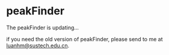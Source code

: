 # peakFinder

The peakFinder is updating...

if you need the old version of peakFinder, please send to me at luanhm@sustech.edu.cn.
